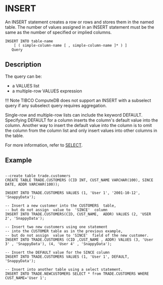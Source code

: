 # INSERT

An INSERT statement creates a row or rows and stores them in the named table. The number of values assigned in an INSERT statement must be the same as the number of specified or implied columns.

```pre
INSERT INTO table-name
    [ ( simple-column-name [ , simple-column-name ]* ) ]
   Query
```

## Description

The query can be:

-   a VALUES list
-   a multiple-row VALUES expression

!!! Note
	TIBCO ComputeDB does not support an INSERT with a subselect query if any subselect query requires aggregation. </p>
    
Single-row and multiple-row lists can include the keyword DEFAULT. Specifying DEFAULT for a column inserts the column's default value into the column. Another way to insert the default value into the column is to omit the column from the column list and only insert values into other columns in the table.

For more information, refer to [SELECT](select.md).

## Example

```pre

--create table trade.customers
CREATE TABLE TRADE.CUSTOMERS (CID INT, CUST_NAME VARCHAR(100), SINCE DATE, ADDR VARCHAR(100));

INSERT INTO TRADE.CUSTOMERS VALUES (1, 'User 1', '2001-10-12', 'SnappyData');

-- Insert a new customer into the CUSTOMERS  table,
-- but do not assign  value to  'SINCE'  column
INSERT INTO TRADE.CUSTOMERS(CID, CUST_NAME,  ADDR) VALUES (2, 'USER 2', 'SnappyData');

-- Insert two new customers using one statement 
-- into the CUSTOMER table as in the previous example, 
-- but do not assign  value to 'SINCE'  field of the new customer.
INSERT INTO TRADE.CUSTOMERS (CID ,CUST_NAME , ADDR) VALUES (3, 'User 3' , 'SnappyData'), (4, 'User 4' , 'SnappyData');

-- Insert the DEFAULT value for the SINCE column
INSERT INTO TRADE.CUSTOMERS VALUES (1, 'User 1', DEFAULT, 'SnappyData');

-- Insert into another table using a select statement.
INSERT INTO TRADE.NEWCUSTOMERS SELECT * from TRADE.CUSTOMERS WHERE CUST_NAME='User 1';
```


